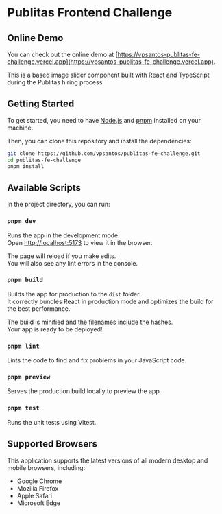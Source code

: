 # Publitas Frontend Challenge

## Online Demo

You can check out the online demo at [https://vpsantos-publitas-fe-challenge.vercel.app](https://vpsantos-publitas-fe-challenge.vercel.app).

This is a <canvas> based image slider component built with React and TypeScript during the Publitas hiring process.

## Getting Started

To get started, you need to have [Node.js](https://nodejs.org/en/) and [pnpm](https://pnpm.io/) installed on your machine.

Then, you can clone this repository and install the dependencies:

```bash
git clone https://github.com/vpsantos/publitas-fe-challenge.git
cd publitas-fe-challenge
pnpm install
```

## Available Scripts

In the project directory, you can run:

### `pnpm dev`

Runs the app in the development mode.<br />
Open [http://localhost:5173](http://localhost:5173) to view it in the browser.

The page will reload if you make edits.<br />
You will also see any lint errors in the console.

### `pnpm build`

Builds the app for production to the `dist` folder.<br />
It correctly bundles React in production mode and optimizes the build for the best performance.

The build is minified and the filenames include the hashes.<br />
Your app is ready to be deployed!

### `pnpm lint`

Lints the code to find and fix problems in your JavaScript code.

### `pnpm preview`

Serves the production build locally to preview the app.

### `pnpm test`

Runs the unit tests using Vitest.

## Supported Browsers

This application supports the latest versions of all modern desktop and mobile browsers, including:

- Google Chrome
- Mozilla Firefox
- Apple Safari
- Microsoft Edge
